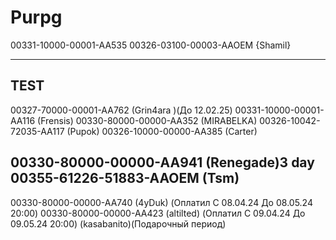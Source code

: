 # Purpg
00331-10000-00001-AA535
00326-03100-00003-AAOEM {Shamil}

-------
TEST
-------
00327-70000-00001-AA762 (Grin4ara )(До 12.02.25)
00331-10000-00001-AA116 (Frensis)
00330-80000-00000-AA352 (MIRABELKA)
00326-10042-72035-AA117 (Pupok)
00326-10000-00000-AA385 (Carter)

00330-80000-00000-AA941 (Renegade)3 day
00355-61226-51883-AAOEM (Tsm)
-------
00330-80000-00000-AA740 (4yDuk) (Оплатил C 08.04.24 До 08.05.24  20:00) 
00330-80000-00000-AA423 (altilted) (Оплатил C 09.04.24 До 09.05.24  20:00) 
(kasabanito)(Подарочный период) 

